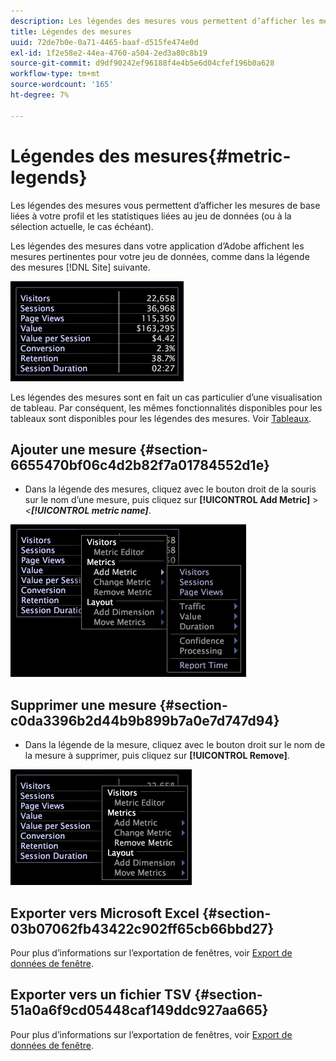 ```yaml
---
description: Les légendes des mesures vous permettent d’afficher les mesures de base liées à votre profil et les statistiques liées au jeu de données (ou à la sélection actuelle, le cas échéant).
title: Légendes des mesures
uuid: 72de7b0e-0a71-4465-baaf-d515fe474e0d
exl-id: 1f2e58e2-44ea-4760-a504-2ed3a80c8b19
source-git-commit: d9df90242ef96188f4e4b5e6d04cfef196b0a628
workflow-type: tm+mt
source-wordcount: '165'
ht-degree: 7%

---
```


# Légendes des mesures{#metric-legends}

Les légendes des mesures vous permettent d’afficher les mesures de base liées à votre profil et les statistiques liées au jeu de données (ou à la sélection actuelle, le cas échéant).

Les légendes des mesures dans votre application d’Adobe affichent les mesures pertinentes pour votre jeu de données, comme dans la légende des mesures [!DNL Site] suivante.

![](assets/lgd_MetricLegend.png)

Les légendes des mesures sont en fait un cas particulier d’une visualisation de tableau. Par conséquent, les mêmes fonctionnalités disponibles pour les tableaux sont disponibles pour les légendes des mesures. Voir [Tableaux](../../../../home/c-get-started/c-analysis-vis/c-tables/c-tables.md#concept-c632cb8ad9724f90ac5c294d52ae667f).

## Ajouter une mesure {#section-6655470bf06c4d2b82f7a01784552d1e}

* Dans la légende des mesures, cliquez avec le bouton droit de la souris sur le nom d’une mesure, puis cliquez sur **[!UICONTROL Add Metric]** > *&lt;**[!UICONTROL metric name]***.

![](assets/lgd_MetricLegend_addMetric.png)

## Supprimer une mesure {#section-c0da3396b2d44b9b899b7a0e7d747d94}

* Dans la légende de la mesure, cliquez avec le bouton droit sur le nom de la mesure à supprimer, puis cliquez sur **[!UICONTROL Remove]**.

![](assets/lgd_MetricLegend_removeMetric.png)

## Exporter vers Microsoft Excel {#section-03b07062fb43422c902ff65cb66bbd27}

Pour plus d’informations sur l’exportation de fenêtres, voir [Export de données de fenêtre](../../../../home/c-get-started/c-wk-win-wksp/c-exp-win-data.md#concept-8df61d64ed434cc5a499023c44197349).

## Exporter vers un fichier TSV {#section-51a0a6f9cd05448caf149ddc927aa665}

Pour plus d’informations sur l’exportation de fenêtres, voir [Export de données de fenêtre](../../../../home/c-get-started/c-wk-win-wksp/c-exp-win-data.md#concept-8df61d64ed434cc5a499023c44197349).
